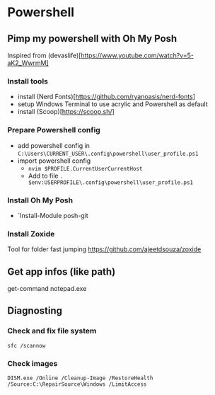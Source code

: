 # Powershell

## Pimp my powershell with Oh My Posh

Inspired from (devaslife)[https://www.youtube.com/watch?v=5-aK2_WwrmM]

### Install tools

- install (Nerd Fonts)[https://github.com/ryanoasis/nerd-fonts]
- setup Windows Terminal to use acrylic and Powershell as default
- install (Scoop)[https://scoop.sh/]

### Prepare Powershell config

- add powershell config in `C:\Users\CURRENT_USER\.config\powershell\user_profile.ps1`
- import powershell config
  - `nvim $PROFILE.CurrentUserCurrentHost`
  - Add to file `. $env:USERPROFILE\.config\powershell\user_profile.ps1`

### Install Oh My Posh

- `Install-Module posh-git

### Install Zoxide

Tool for folder fast jumping
<https://github.com/ajeetdsouza/zoxide>

## Get app infos (like path)

get-command notepad.exe

## Diagnosting

### Check and fix file system

`sfc /scannow`

### Check images

`DISM.exe /Online /Cleanup-Image /RestoreHealth /Source:C:\RepairSource\Windows /LimitAccess`
